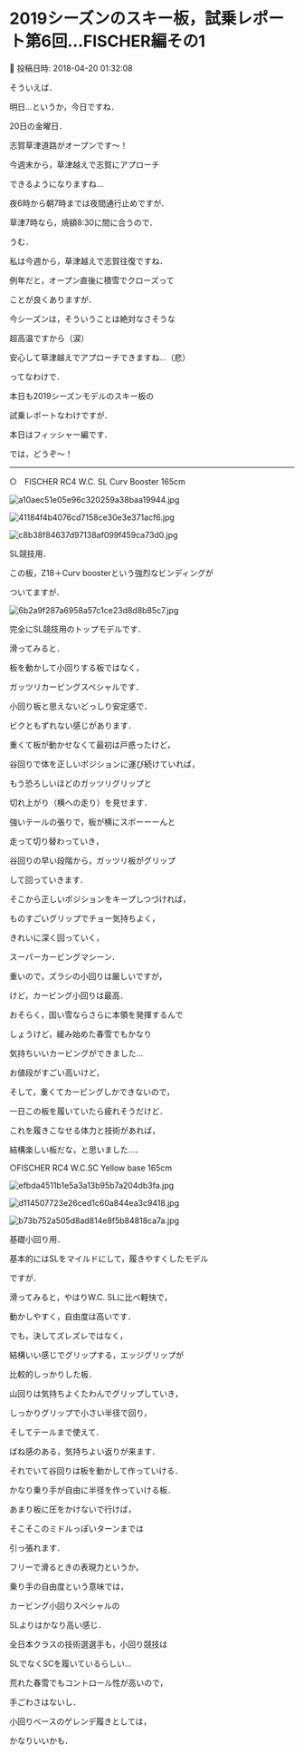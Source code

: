 # 2019シーズンのスキー板，試乗レポート第6回…FISCHER編その1

📅 投稿日時: 2018-04-20 01:32:08

そういえば．


明日…というか，今日ですね．


20日の金曜日．


志賀草津道路がオープンです～！


今週末から，草津越えで志賀にアプローチ


できるようになりますね…


夜6時から朝7時までは夜間通行止めですが．


草津7時なら，焼額8:30に間に合うので．


うむ．


私は今週から，草津越えで志賀往復ですね．





例年だと，オープン直後に積雪でクローズって


ことが良くありますが．


今シーズンは，そういうことは絶対なさそうな


超高温ですから（涙）


安心して草津越えでアプローチできますね…（悲）





ってなわけで．


本日も2019シーズンモデルのスキー板の


試乗レポートなわけですが．


本日はフィッシャー編です．





では，どうぞ～！[]()


----





○　FISCHER RC4 W.C. SL Curv Booster 165cm







![a10aec51e05e96c320259a38baa19944.jpg](images/a10aec51e05e96c320259a38baa19944.jpg)









![41184f4b4076cd7158ce30e3e371acf6.jpg](images/41184f4b4076cd7158ce30e3e371acf6.jpg)









![c8b38f84637d97138af099f459ca73d0.jpg](images/c8b38f84637d97138af099f459ca73d0.jpg)







SL競技用．





この板，Z18＋Curv boosterという強烈なビンディングが


ついてますが．




![6b2a9f287a6958a57c1ce23d8d8b85c7.jpg](images/6b2a9f287a6958a57c1ce23d8d8b85c7.jpg)




完全にSL競技用のトップモデルです．





滑ってみると．


板を動かして小回りする板ではなく，


ガッツリカービングスペシャルです．


小回り板と思えないどっしり安定感で．


ビクともずれない感じがあります．





重くて板が動かせなくて最初は戸惑ったけど，


谷回りで体を正しいポジションに運び続けていれば，


もう恐ろしいほどのガッツリグリップと


切れ上がり（横への走り）を見せます．


強いテールの張りで，板が横にスポーーーんと


走って切り替わっていき，


谷回りの早い段階から，ガッツリ板がグリップ


して回っていきます．


そこから正しいポジションをキープしつづければ，


ものすごいグリップでチョー気持ちよく，


きれいに深く回っていく，


スーパーカービングマシーン．


重いので，ズラシの小回りは厳しいですが，


けど，カービング小回りは最高．





おそらく，固い雪ならさらに本領を発揮するんで


しょうけど，緩み始めた春雪でもかなり


気持ちいいカービングができました…





お値段がすごい高いけど，


そして，重くてカービングしかできないので，


一日この板を履いていたら疲れそうだけど．


これを履きこなせる体力と技術があれば，


結構楽しい板だな，と思いました…．[]()








○FISCHER RC4 W.C.SC Yellow base 165cm







![efbda4511b1e5a3a13b95b7a204db3fa.jpg](images/efbda4511b1e5a3a13b95b7a204db3fa.jpg)









![d114507723e26ced1c60a844ea3c9418.jpg](images/d114507723e26ced1c60a844ea3c9418.jpg)









![b73b752a505d8ad814e8f5b84818ca7a.jpg](images/b73b752a505d8ad814e8f5b84818ca7a.jpg)







基礎小回り用．





基本的にはSLをマイルドにして，履きやすくしたモデル


ですが．





滑ってみると，やはりW.C. SLに比べ軽快で，


動かしやすく，自由度は高いです．


でも，決してズレズレではなく，


結構いい感じでグリップする，エッジグリップが


比較的しっかりした板．





山回りは気持ちよくたわんでグリップしていき，


しっかりグリップで小さい半径で回り，


そしてテールまで使えて．


ばね感のある，気持ちよい返りが来ます．


それでいて谷回りは板を動かして作っていける．


かなり乗り手が自由に半径を作っていける板．





あまり板に圧をかけないで行けば，


そこそこのミドルっぽいターンまでは


引っ張れます．


フリーで滑るときの表現力というか，


乗り手の自由度という意味では，


カービング小回りスペシャルの


SLよりはかなり高い感じ．





全日本クラスの技術選選手も，小回り競技は


SLでなくSCを履いているらしい…





荒れた春雪でもコントロール性が高いので，


手ごわさはないし．


小回りベースのゲレンデ履きとしては，


かなりいいかも．
